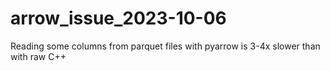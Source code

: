# arrow_issue_2023-10-06
Reading some columns from parquet files with pyarrow is 3-4x slower than with raw C++
